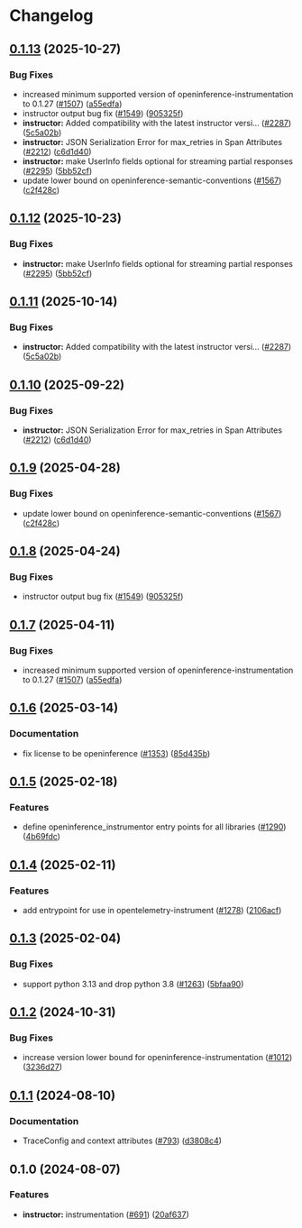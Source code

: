 # Changelog

## [0.1.13](https://github.com/dirkbrnd/openinference/compare/python-openinference-instrumentation-instructor-v0.1.12...python-openinference-instrumentation-instructor-v0.1.13) (2025-10-27)


### Bug Fixes

* increased minimum supported version of openinference-instrumentation to 0.1.27 ([#1507](https://github.com/dirkbrnd/openinference/issues/1507)) ([a55edfa](https://github.com/dirkbrnd/openinference/commit/a55edfa8900c1f36a73385c7d03f91cffadd85c4))
* instructor output bug fix ([#1549](https://github.com/dirkbrnd/openinference/issues/1549)) ([905325f](https://github.com/dirkbrnd/openinference/commit/905325f324dd1d8079cebbb169b0b7fc933a8e0c))
* **instructor:** Added compatibility with the latest instructor versi… ([#2287](https://github.com/dirkbrnd/openinference/issues/2287)) ([5c5a02b](https://github.com/dirkbrnd/openinference/commit/5c5a02b84ee07106c3f50c193fa803460baa3c32))
* **instructor:** JSON Serialization Error for max_retries in Span Attributes ([#2212](https://github.com/dirkbrnd/openinference/issues/2212)) ([c6d1d40](https://github.com/dirkbrnd/openinference/commit/c6d1d40e98a123bb1029d0b7e4120de45f81d100))
* **instructor:** make UserInfo fields optional for streaming partial responses ([#2295](https://github.com/dirkbrnd/openinference/issues/2295)) ([5bb52cf](https://github.com/dirkbrnd/openinference/commit/5bb52cfe25d0ec9693d562110c0af1097b7518b5))
* update lower bound on openinference-semantic-conventions ([#1567](https://github.com/dirkbrnd/openinference/issues/1567)) ([c2f428c](https://github.com/dirkbrnd/openinference/commit/c2f428c5916c3dd62cf6670358f37111d4f7fd25))

## [0.1.12](https://github.com/Arize-ai/openinference/compare/python-openinference-instrumentation-instructor-v0.1.11...python-openinference-instrumentation-instructor-v0.1.12) (2025-10-23)


### Bug Fixes

* **instructor:** make UserInfo fields optional for streaming partial responses ([#2295](https://github.com/Arize-ai/openinference/issues/2295)) ([5bb52cf](https://github.com/Arize-ai/openinference/commit/5bb52cfe25d0ec9693d562110c0af1097b7518b5))

## [0.1.11](https://github.com/Arize-ai/openinference/compare/python-openinference-instrumentation-instructor-v0.1.10...python-openinference-instrumentation-instructor-v0.1.11) (2025-10-14)


### Bug Fixes

* **instructor:** Added compatibility with the latest instructor versi… ([#2287](https://github.com/Arize-ai/openinference/issues/2287)) ([5c5a02b](https://github.com/Arize-ai/openinference/commit/5c5a02b84ee07106c3f50c193fa803460baa3c32))

## [0.1.10](https://github.com/Arize-ai/openinference/compare/python-openinference-instrumentation-instructor-v0.1.9...python-openinference-instrumentation-instructor-v0.1.10) (2025-09-22)


### Bug Fixes

* **instructor:** JSON Serialization Error for max_retries in Span Attributes ([#2212](https://github.com/Arize-ai/openinference/issues/2212)) ([c6d1d40](https://github.com/Arize-ai/openinference/commit/c6d1d40e98a123bb1029d0b7e4120de45f81d100))

## [0.1.9](https://github.com/Arize-ai/openinference/compare/python-openinference-instrumentation-instructor-v0.1.8...python-openinference-instrumentation-instructor-v0.1.9) (2025-04-28)


### Bug Fixes

* update lower bound on openinference-semantic-conventions ([#1567](https://github.com/Arize-ai/openinference/issues/1567)) ([c2f428c](https://github.com/Arize-ai/openinference/commit/c2f428c5916c3dd62cf6670358f37111d4f7fd25))

## [0.1.8](https://github.com/Arize-ai/openinference/compare/python-openinference-instrumentation-instructor-v0.1.7...python-openinference-instrumentation-instructor-v0.1.8) (2025-04-24)


### Bug Fixes

* instructor output bug fix ([#1549](https://github.com/Arize-ai/openinference/issues/1549)) ([905325f](https://github.com/Arize-ai/openinference/commit/905325f324dd1d8079cebbb169b0b7fc933a8e0c))

## [0.1.7](https://github.com/Arize-ai/openinference/compare/python-openinference-instrumentation-instructor-v0.1.6...python-openinference-instrumentation-instructor-v0.1.7) (2025-04-11)


### Bug Fixes

* increased minimum supported version of openinference-instrumentation to 0.1.27 ([#1507](https://github.com/Arize-ai/openinference/issues/1507)) ([a55edfa](https://github.com/Arize-ai/openinference/commit/a55edfa8900c1f36a73385c7d03f91cffadd85c4))

## [0.1.6](https://github.com/Arize-ai/openinference/compare/python-openinference-instrumentation-instructor-v0.1.5...python-openinference-instrumentation-instructor-v0.1.6) (2025-03-14)


### Documentation

* fix license to be openinference ([#1353](https://github.com/Arize-ai/openinference/issues/1353)) ([85d435b](https://github.com/Arize-ai/openinference/commit/85d435be3af3de5424494cfbdd654454688b7377))

## [0.1.5](https://github.com/Arize-ai/openinference/compare/python-openinference-instrumentation-instructor-v0.1.4...python-openinference-instrumentation-instructor-v0.1.5) (2025-02-18)


### Features

* define openinference_instrumentor entry points for all libraries ([#1290](https://github.com/Arize-ai/openinference/issues/1290)) ([4b69fdc](https://github.com/Arize-ai/openinference/commit/4b69fdc13210048009e51639b01e7c0c9550c9d1))

## [0.1.4](https://github.com/Arize-ai/openinference/compare/python-openinference-instrumentation-instructor-v0.1.3...python-openinference-instrumentation-instructor-v0.1.4) (2025-02-11)


### Features

* add entrypoint for use in opentelemetry-instrument ([#1278](https://github.com/Arize-ai/openinference/issues/1278)) ([2106acf](https://github.com/Arize-ai/openinference/commit/2106acfd6648804abe9b95e41a49df26a500435c))

## [0.1.3](https://github.com/Arize-ai/openinference/compare/python-openinference-instrumentation-instructor-v0.1.2...python-openinference-instrumentation-instructor-v0.1.3) (2025-02-04)


### Bug Fixes

* support python 3.13 and drop python 3.8 ([#1263](https://github.com/Arize-ai/openinference/issues/1263)) ([5bfaa90](https://github.com/Arize-ai/openinference/commit/5bfaa90d800a8f725b3ac7444d16972ed7821738))

## [0.1.2](https://github.com/Arize-ai/openinference/compare/python-openinference-instrumentation-instructor-v0.1.1...python-openinference-instrumentation-instructor-v0.1.2) (2024-10-31)


### Bug Fixes

* increase version lower bound for openinference-instrumentation ([#1012](https://github.com/Arize-ai/openinference/issues/1012)) ([3236d27](https://github.com/Arize-ai/openinference/commit/3236d2733a46b84d693ddb7092209800cde8cc34))

## [0.1.1](https://github.com/Arize-ai/openinference/compare/python-openinference-instrumentation-instructor-v0.1.0...python-openinference-instrumentation-instructor-v0.1.1) (2024-08-10)


### Documentation

* TraceConfig and context attributes ([#793](https://github.com/Arize-ai/openinference/issues/793)) ([d3808c4](https://github.com/Arize-ai/openinference/commit/d3808c4bea3f6a4c72d3a7ea09b54e78072be6fd))

## 0.1.0 (2024-08-07)


### Features

* **instructor:** instrumentation ([#691](https://github.com/Arize-ai/openinference/issues/691)) ([20af637](https://github.com/Arize-ai/openinference/commit/20af637c6cdd02868f64d6a755fed2e45980cbfe))
